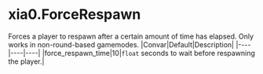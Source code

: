# xia0.ForceRespawn
Forces a player to respawn after a certain amount of time has elapsed. Only works in non-round-based gamemodes.
|Convar|Default|Description|
|----|----|----|
|force_respawn_time|10|`float` seconds to wait before respawning the player.|
